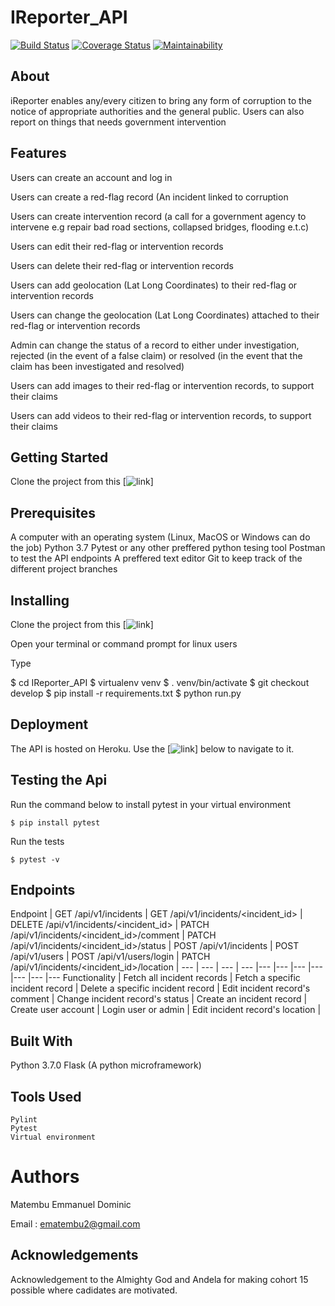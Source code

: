 # IReporter_API

[![Build Status](https://travis-ci.org/ManuelDominic/IReporter_API.svg?branch=develop)](https://travis-ci.org/ManuelDominic/IReporter_API) [![Coverage Status](https://coveralls.io/repos/github/ManuelDominic/IReporter_API/badge.svg?branch=develop)](https://coveralls.io/github/ManuelDominic/IReporter_API?branch=develop) [![Maintainability](https://api.codeclimate.com/v1/badges/b1d60dcdfe7abdbbfdd6/maintainability)](https://codeclimate.com/github/ManuelDominic/IReporter_API/maintainability)


## About
iReporter enables any/every citizen to bring any form of corruption to the notice of appropriate authorities and the general public. Users can also report on things that needs government intervention

## Features
Users can create an account and log in

Users can create a red-flag record (An incident linked to corruption

Users can create intervention record (a call for a government agency to intervene e.g repair bad road sections, collapsed bridges, flooding e.t.c)

Users can edit their red-flag or intervention records

Users can delete their red-flag or intervention records

Users can add geolocation (Lat Long Coordinates) to their red-flag or intervention records

Users can change the geolocation (Lat Long Coordinates) attached to their red-flag or intervention records

Admin can change the status of a record to either under investigation, rejected (in the event of a false claim) or resolved (in the event that the claim has been investigated and resolved)

Users can add images to their red-flag or intervention records, to support their claims

Users can add videos to their red-flag or intervention records, to support their claims

## Getting Started
Clone the project from this [![link](https://github.com/ManuelDominic/IReporter_API.git)]

## Prerequisites
A computer with an operating system (Linux, MacOS or Windows can do the job) Python 3.7
Pytest or any other preffered python tesing tool
Postman to test the API endpoints
A preffered text editor
Git to keep track of the different project branches

## Installing
Clone the project from this [![link](https://github.com/ManuelDominic/IReporter_API.git)]

Open your terminal or command prompt for linux users

Type

$ cd IReporter_API
$ virtualenv venv
$ . venv/bin/activate
$ git checkout develop
$ pip install -r requirements.txt
$ python run.py

## Deployment
The API is hosted on Heroku. Use the [![link](https://query-api.herokuapp.com/api/v1/)] below to navigate to it.

## Testing the Api
Run the command below to install pytest in your virtual environment
```
$ pip install pytest
```
Run the tests
```
$ pytest -v
```
## Endpoints
Endpoint | GET /api/v1/incidents | GET /api/v1/incidents/<incident_id> | DELETE /api/v1/incidents/<incident_id> | PATCH /api/v1/incidents/<incident_id>/comment | PATCH /api/v1/incidents/<incident_id>/status | POST /api/v1/incidents | POST /api/v1/users | POST /api/v1/users/login | PATCH /api/v1/incidents/<incident_id>/location |
--- | --- | --- | --- |--- |--- |--- |--- |--- |--- |---
Functionality | Fetch all incident records | Fetch a specific incident record | Delete a specific incident record | Edit incident record's comment | Change incident record's status | Create an incident record | Create user account | Login user or admin | Edit incident record's location |


## Built With
Python 3.7.0 Flask (A python microframework)

## Tools Used
```
Pylint
Pytest
Virtual environment
```

# Authors
Matembu Emmanuel Dominic

Email : ematembu2@gmail.com

## Acknowledgements
Acknowledgement to the Almighty God and Andela for making cohort 15 possible where cadidates are motivated.
